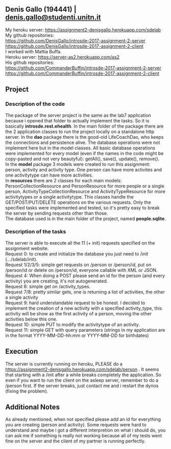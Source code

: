 ## Denis Gallo (194441) | denis.gallo@studenti.unitn.it
My heroku server: https://assignment2-denisgallo.herokuapp.com/sdelab  
My github repositories:  
https://github.com/DenisGallo/introsde-2017-assignment-2-server  
https://github.com/DenisGallo/introsde-2017-assignment-2-client  
I worked with Mattia Buffa.  
Heroku server: https://server-as2.herokuapp.com/as2  
His github repositories:  
https://github.com/CommanderBuffin/introsde-2017-assignment-2-server  
https://github.com/CommanderBuffin/introsde-2017-assignment-2-client  

## Project

### Description of the code
The package of the server project is the same as the lab7 application because i opened that folder to actually implement the tasks. So it is basically **introsde.rest.ehealth**. In the main folder of the package there are the 2 application classes to run the project locally on a standalone http server. In the **dao** package there is the good-old LifeCoachDao, who keeps the connections and persistence alive. The database operations were not implement here but in the model classes. All basic database operations were implemented for every model (even if the names in the code might be copy-pasted and not very beautyful): getAll(), save(), update(), remove().  
In the **model** package 3 models were created to run this assignment: person, activity and activity type. One person can have more activites and one activitytype can have more activities.  
In **resources** there are 2 classes for each main models: PersonCollectionResource and PersonResource for more people or a single person, ActivityTypeCollectionResource and ActivityTypeResource for more activitytypes or a single activitytype. This classes handle the GET/POST/PUT/DELETE operations on the various requests. Only the specified tasks were implemented and tested, so it's pretty easy to break the server by sending requests other than those.  
The database used is in the main folder of the project, named **people.sqlite**.

### Description of the tasks
The server is able to execute all the 11 (+ init) requests specified on the assignment website.  
Request 0: to create and initialize the database you just need to /init (.../sdelab/init).  
Request 1/2/3/5: simple get requests on /person or /person/id, put on /person/id or delete on /person/id, everyone callable with XML or JSON.  
Request 4: When doing a POST please send an id for the person (and every activity) you are creating, it's not autogenerated.  
Request 6: simple get on /activity_types.  
Request 7/8: pretty similar gets, one is returning a list of activities, the other a single activity  
Request 9: hard understandable request to be honest. I decided to implement the creation of a new activity with a specified activity_type, this activity will be show as the first activity of a person, moving the other activities below this one.  
Request 10: simple PUT to modify the activitytype of an activity.  
Request 11: simple GET with query parameters (strings in my application are in the format YYYY-MM-DD-hh:mm or YYYY-MM-DD for birthdates)  


## Execution
The server is currently running on heroku, PLEASE do a https://assignment2-denisgallo.herokuapp.com/sdelab/person . It seems that starting with a /init after a while breaks completely the application. So even if you want to run the client on the asleep server, remember to do a /person first. If the server breaks, just contact me and i restart the dynos (fixing the problem).

## Additional Notes
As already mentioned, when not specified please add an id for everything you are creating (person and activity). Some requests were hard to understand and maybe i got a different interpretion on what i should do, you can ask me if something is really not working because all of my tests went fine on the server and the client of my partner is running perfectly.
